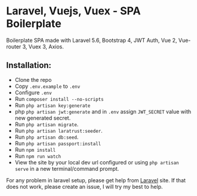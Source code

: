 # Laravel, Vuejs, Vuex - SPA Boilerplate

Boilerplate SPA made with Laravel 5.6, Bootstrap 4, JWT Auth, Vue 2, Vue-router 3, Vuex 3, Axios.

## Installation:

- Clone the repo
- Copy `.env.example` to `.env`
- Configure `.env`
- Run `composer install --no-scripts`
- Run `php artisan key:generate`
- php `php artisan jwt:generate` and in `.env` assign `JWT_SECRET` value with new generated secret.
- Run `php artisan migrate`.
- Run `php artisan laratrust:seeder`.
- Run `php artisan db:seed`.
- Run `php artisan passport:install`
- Run `npm install`
- Run `npm run watch`
- View the site by your local dev url configured or using `php artisan serve` in a new terminal/command prompt.

For any problem in laravel setup, please get help from [Laravel](https://laravel.com) site. If that does not work, please create an issue, I will try my best to help.
